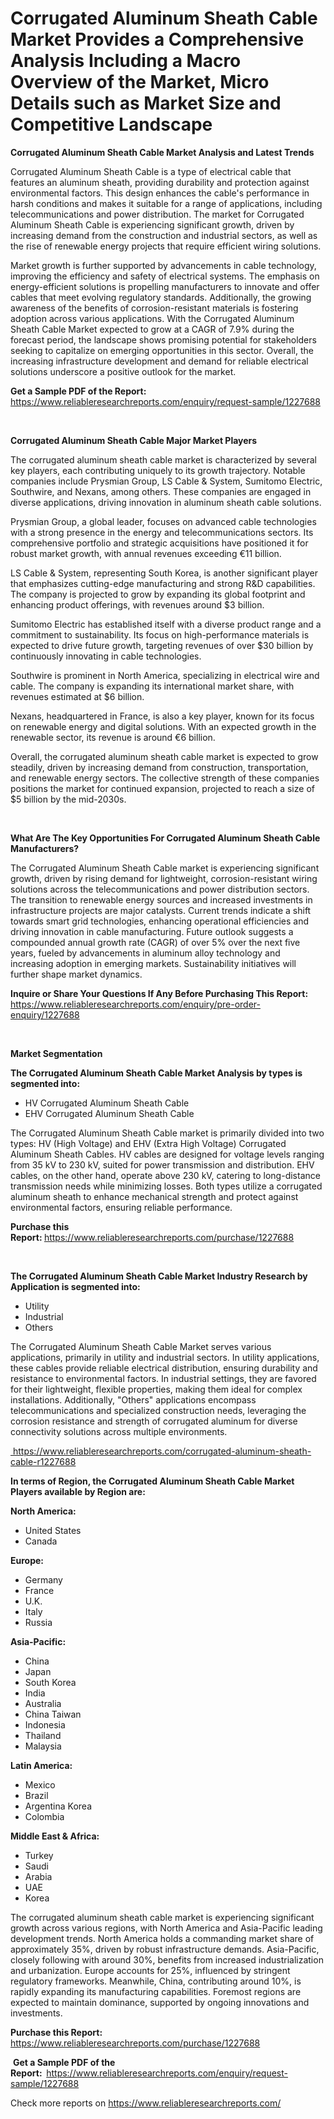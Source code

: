 <p><h1>Corrugated Aluminum Sheath Cable Market Provides a Comprehensive Analysis Including a Macro Overview of the Market, Micro Details such as Market Size and Competitive Landscape</h1></p><p><strong>Corrugated Aluminum Sheath Cable Market Analysis and Latest Trends</strong></p>
<p><p>Corrugated Aluminum Sheath Cable is a type of electrical cable that features an aluminum sheath, providing durability and protection against environmental factors. This design enhances the cable's performance in harsh conditions and makes it suitable for a range of applications, including telecommunications and power distribution. The market for Corrugated Aluminum Sheath Cable is experiencing significant growth, driven by increasing demand from the construction and industrial sectors, as well as the rise of renewable energy projects that require efficient wiring solutions.</p><p>Market growth is further supported by advancements in cable technology, improving the efficiency and safety of electrical systems. The emphasis on energy-efficient solutions is propelling manufacturers to innovate and offer cables that meet evolving regulatory standards. Additionally, the growing awareness of the benefits of corrosion-resistant materials is fostering adoption across various applications. With the Corrugated Aluminum Sheath Cable Market expected to grow at a CAGR of 7.9% during the forecast period, the landscape shows promising potential for stakeholders seeking to capitalize on emerging opportunities in this sector.  Overall, the increasing infrastructure development and demand for reliable electrical solutions underscore a positive outlook for the market.</p></p>
<p><strong>Get a Sample PDF of the Report:&nbsp;</strong> <a href="https://www.reliableresearchreports.com/enquiry/request-sample/1227688?utm_campaign=2216&utm_medium=2&utm_source=Github&utm_content=ia&utm_term=07042025&utm_id=corrugated-aluminum-sheath-cable">https://www.reliableresearchreports.com/enquiry/request-sample/1227688</a></p>
<p>&nbsp;</p>
<p><strong>Corrugated Aluminum Sheath Cable Major Market Players</strong></p>
<p><p>The corrugated aluminum sheath cable market is characterized by several key players, each contributing uniquely to its growth trajectory. Notable companies include Prysmian Group, LS Cable & System, Sumitomo Electric, Southwire, and Nexans, among others. These companies are engaged in diverse applications, driving innovation in aluminum sheath cable solutions.</p><p>Prysmian Group, a global leader, focuses on advanced cable technologies with a strong presence in the energy and telecommunications sectors. Its comprehensive portfolio and strategic acquisitions have positioned it for robust market growth, with annual revenues exceeding €11 billion.</p><p>LS Cable & System, representing South Korea, is another significant player that emphasizes cutting-edge manufacturing and strong R&D capabilities. The company is projected to grow by expanding its global footprint and enhancing product offerings, with revenues around $3 billion.</p><p>Sumitomo Electric has established itself with a diverse product range and a commitment to sustainability. Its focus on high-performance materials is expected to drive future growth, targeting revenues of over $30 billion by continuously innovating in cable technologies.</p><p>Southwire is prominent in North America, specializing in electrical wire and cable. The company is expanding its international market share, with revenues estimated at $6 billion.</p><p>Nexans, headquartered in France, is also a key player, known for its focus on renewable energy and digital solutions. With an expected growth in the renewable sector, its revenue is around €6 billion.</p><p>Overall, the corrugated aluminum sheath cable market is expected to grow steadily, driven by increasing demand from construction, transportation, and renewable energy sectors. The collective strength of these companies positions the market for continued expansion, projected to reach a size of $5 billion by the mid-2030s.</p></p>
<p>&nbsp;</p>
<p><strong>What Are The Key Opportunities For Corrugated Aluminum Sheath Cable Manufacturers?</strong></p>
<p><p>The Corrugated Aluminum Sheath Cable market is experiencing significant growth, driven by rising demand for lightweight, corrosion-resistant wiring solutions across the telecommunications and power distribution sectors. The transition to renewable energy sources and increased investments in infrastructure projects are major catalysts. Current trends indicate a shift towards smart grid technologies, enhancing operational efficiencies and driving innovation in cable manufacturing. Future outlook suggests a compounded annual growth rate (CAGR) of over 5% over the next five years, fueled by advancements in aluminum alloy technology and increasing adoption in emerging markets. Sustainability initiatives will further shape market dynamics.</p></p>
<p><strong>Inquire or Share Your Questions If Any Before Purchasing This Report:</strong> <a href="https://www.reliableresearchreports.com/enquiry/pre-order-enquiry/1227688?utm_campaign=2216&utm_medium=2&utm_source=Github&utm_content=ia&utm_term=07042025&utm_id=corrugated-aluminum-sheath-cable">https://www.reliableresearchreports.com/enquiry/pre-order-enquiry/1227688</a></p>
<p>&nbsp;</p>
<p><strong>Market Segmentation</strong></p>
<p><strong>The Corrugated Aluminum Sheath Cable Market Analysis by types is segmented into:</strong></p>
<p><ul><li>HV Corrugated Aluminum Sheath Cable</li><li>EHV Corrugated Aluminum Sheath Cable</li></ul></p>
<p><p>The Corrugated Aluminum Sheath Cable market is primarily divided into two types: HV (High Voltage) and EHV (Extra High Voltage) Corrugated Aluminum Sheath Cables. HV cables are designed for voltage levels ranging from 35 kV to 230 kV, suited for power transmission and distribution. EHV cables, on the other hand, operate above 230 kV, catering to long-distance transmission needs while minimizing losses. Both types utilize a corrugated aluminum sheath to enhance mechanical strength and protect against environmental factors, ensuring reliable performance.</p></p>
<p><strong>Purchase this Report:&nbsp;</strong><a href="https://www.reliableresearchreports.com/purchase/1227688?utm_campaign=2216&utm_medium=2&utm_source=Github&utm_content=ia&utm_term=07042025&utm_id=corrugated-aluminum-sheath-cable">https://www.reliableresearchreports.com/purchase/1227688</a></p>
<p>&nbsp;</p>
<p><strong>The Corrugated Aluminum Sheath Cable Market Industry Research by Application is segmented into:</strong></p>
<p><ul><li>Utility</li><li>Industrial</li><li>Others</li></ul></p>
<p><p>The Corrugated Aluminum Sheath Cable Market serves various applications, primarily in utility and industrial sectors. In utility applications, these cables provide reliable electrical distribution, ensuring durability and resistance to environmental factors. In industrial settings, they are favored for their lightweight, flexible properties, making them ideal for complex installations. Additionally, "Others" applications encompass telecommunications and specialized construction needs, leveraging the corrosion resistance and strength of corrugated aluminum for diverse connectivity solutions across multiple environments.</p></p>
<p><a href="https://www.reliableresearchreports.com/corrugated-aluminum-sheath-cable-r1227688?utm_campaign=2216&utm_medium=2&utm_source=Github&utm_content=ia&utm_term=07042025&utm_id=corrugated-aluminum-sheath-cable">&nbsp;https://www.reliableresearchreports.com/corrugated-aluminum-sheath-cable-r1227688</a></p>
<p><strong>In terms of Region, the Corrugated Aluminum Sheath Cable Market Players available by Region are:</strong></p>
<p>
    <p> <strong> North America: </strong>
        <ul>
            <li>United States</li>
            <li>Canada</li>
        </ul>
        </p> 
    <p> <strong> Europe: </strong>
        <ul>
            <li>Germany</li>
            <li>France</li>
            <li>U.K.</li>
            <li>Italy</li>
            <li>Russia</li>
        </ul>
        </p> 
    <p> <strong> Asia-Pacific: </strong>
        <ul>
            <li>China</li>
            <li>Japan</li>
            <li>South Korea</li>
            <li>India</li>
            <li>Australia</li>
            <li>China Taiwan</li>
            <li>Indonesia</li>
            <li>Thailand</li>
            <li>Malaysia</li>
        </ul>
        </p> 
    <p> <strong> Latin America: </strong>
        <ul>
            <li>Mexico</li>
            <li>Brazil</li>
            <li>Argentina Korea</li>
            <li>Colombia</li>
        </ul>
        </p> 
    <p> <strong> Middle East & Africa: </strong>
        <ul>
            <li>Turkey</li>
            <li>Saudi</li>
            <li>Arabia</li>
            <li>UAE</li>
            <li>Korea</li>
        </ul>
    </p>
    </p>
<p><p>The corrugated aluminum sheath cable market is experiencing significant growth across various regions, with North America and Asia-Pacific leading development trends. North America holds a commanding market share of approximately 35%, driven by robust infrastructure demands. Asia-Pacific, closely following with around 30%, benefits from increased industrialization and urbanization. Europe accounts for 25%, influenced by stringent regulatory frameworks. Meanwhile, China, contributing around 10%, is rapidly expanding its manufacturing capabilities. Foremost regions are expected to maintain dominance, supported by ongoing innovations and investments.</p></p>
<p><strong>Purchase this Report: </strong><a href="https://www.reliableresearchreports.com/purchase/1227688?utm_campaign=2216&utm_medium=2&utm_source=Github&utm_content=ia&utm_term=07042025&utm_id=corrugated-aluminum-sheath-cable">https://www.reliableresearchreports.com/purchase/1227688</a></p>
<p>&nbsp;<strong>Get a Sample PDF of the Report:&nbsp;&nbsp;</strong><a href="https://www.reliableresearchreports.com/enquiry/request-sample/1227688?utm_campaign=2216&utm_medium=2&utm_source=Github&utm_content=ia&utm_term=07042025&utm_id=corrugated-aluminum-sheath-cable">https://www.reliableresearchreports.com/enquiry/request-sample/1227688</a></p>
<p><strong></strong></p>
<p>Check more reports on <a href="https://www.reliableresearchreports.com/?utm_campaign=2216&utm_medium=2&utm_source=Github&utm_content=ia&utm_term=07042025&utm_id=corrugated-aluminum-sheath-cable">https://www.reliableresearchreports.com/</a></p>
